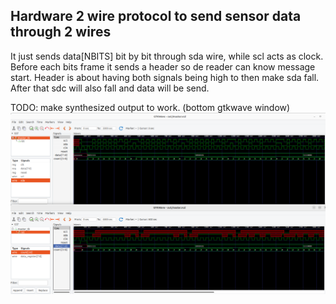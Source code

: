 ## Hardware 2 wire protocol to send sensor data through 2 wires

It just sends data[NBITS] bit by bit through sda wire, while scl acts as clock. Before each bits frame it sends a header so de reader can know message start. Header is about having both signals being high to then make sda fall. After that sdc will also fall and data will be send.

TODO: make synthesized output to work. (bottom gtkwave window)
![alt text](image.png)
